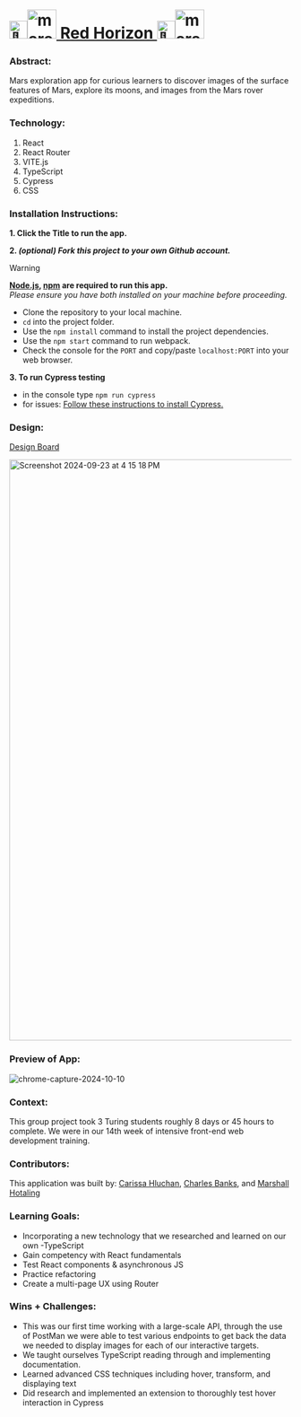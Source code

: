 # <picture><source srcset="https://fonts.gstatic.com/s/e/notoemoji/latest/1f680/512.webp" type="image/webp"><img src="https://fonts.gstatic.com/s/e/notoemoji/latest/1f680/512.gif" alt="🚀" width="32" height="32"></picture><img src="https://github.com/user-attachments/assets/1e069780-83ca-4911-903f-a7311ba1fba0" alt="mars-planet" width="52" height="52" />[ Red Horizon ](https://carissahluchan.github.io/red-horizon/)<picture><source srcset="https://fonts.gstatic.com/s/e/notoemoji/latest/1f680/512.webp" type="image/webp"><img src="https://fonts.gstatic.com/s/e/notoemoji/latest/1f680/512.gif" alt="🚀" width="32" height="32"></picture><img src="https://github.com/user-attachments/assets/1e069780-83ca-4911-903f-a7311ba1fba0" alt="mars-planet" width="52" height="52" />

### Abstract:
[//]: <> (Briefly describe what you built and its features. What problem is the app solving? How does this application solve that problem?)
Mars exploration app for curious learners to discover images of the surface features of Mars, explore its moons, and images from the Mars rover expeditions.

### Technology:
[//]: <> (Add technology you used for this project.) 
1. React
2. React Router
3. VITE.js
4. TypeScript
5. Cypress
6. CSS

### Installation Instructions:
[//]: <> (What steps does a person have to take to get your app cloned down and running?)
**1. Click the Title to run the app.**

**2. _(optional) Fork this project to your own Github account._**
> [!WARNING]
> **[Node.js](https://nodejs.org/en), [npm](https://www.npmjs.com/) are required to run this app.**<br>
> _Please ensure you have both installed on your machine before proceeding._
- Clone the repository to your local machine.
- `cd` into the project folder.
- Use the `npm install` command to install the project dependencies.
- Use the `npm start` command to run webpack.
- Check the console for the `PORT` and copy/paste `localhost:PORT` into your web browser.

**3. To run Cypress testing**
- in the console type `npm run cypress`
- for issues: [Follow these instructions to install Cypress.](https://on.cypress.io/guides/installing-and-running#section-installing)

### Design:
[Design Board](https://miro.com/app/board/uXjVKjSnglk=/)

<img width="1036" alt="Screenshot 2024-09-23 at 4 15 18 PM" src="https://github.com/user-attachments/assets/5985baa2-4f8a-4c1d-bb4f-c45535ce9cd4">

### Preview of App:
[//]: <> (Provide ONE gif or screenshot of your application - choose the "coolest" piece of functionality to show off.)
![chrome-capture-2024-10-10](https://github.com/user-attachments/assets/19ebb6c0-05a1-44c0-b85f-f3326a63030c)

### Context:
[//]: <> (Give some context for the project here. How long did you have to work on it? How far into the Turing program are you?)
This group project took 3 Turing students roughly 8 days or 45 hours to complete. We were in our 14th week of intensive front-end web development training.

### Contributors:
[//]: <> (Who worked on this application? Link to their GitHubs.)
This application was built by:
[Carissa Hluchan](https://github.com/CarissaHluchan),
[Charles Banks](https://github.com/DRIF7ER), and
[Marshall Hotaling](https://github.com/marshallhotaling)

### Learning Goals:
[//]: <> (What were the learning goals of this project? What tech did you work with?)
- Incorporating a new technology that we researched and learned on our own -TypeScript
- Gain competency with React fundamentals
- Test React components & asynchronous JS
- Practice refactoring
- Create a multi-page UX using Router

### Wins + Challenges:
[//]: <> (What are 2-3 wins you have from this project? What were some challenges you faced - and how did you get over them?)
- This was our first time working with a large-scale API, through the use of PostMan we were able to test various endpoints to get back the data we needed to display images for each of our interactive targets.
- We taught ourselves TypeScript reading through and implementing documentation.
- Learned advanced CSS techniques including hover, transform, and displaying <span> text
- Did research and implemented an extension to thoroughly test hover interaction in Cypress

